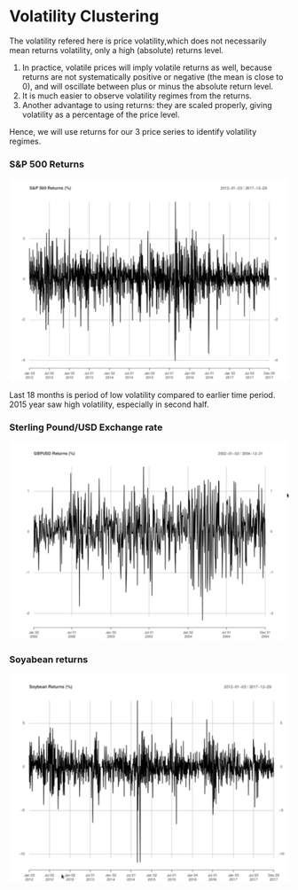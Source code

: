 <h1>Volatility Clustering</h1>

The volatility refered here is price volatility,which does not necessarily mean returns volatility, only a high (absolute) returns level.

<ol>
  <li>In practice, volatile prices will imply volatile returns as well, because returns are not systematically positive or negative (the mean is close to 0), and will oscillate between plus or minus the absolute return level.</li>
  <li>It is much easier to observe volatility regimes from the returns.</li>
  <li>Another advantage to using returns: they are scaled properly, giving volatility as a percentage of the price level.</li>
  </ol>

Hence, we will use returns for our 3 price series to identify volatility regimes.

<h3>S&P 500 Returns</h3>

<img src="../Images/S5_SP500_returns.png" alt="S&P 500 Returns"/>

Last 18 months is period of low volatility compared to earlier time period. 2015 year saw high volatility, especially in second half.

<h3>Sterling Pound/USD Exchange rate</h3>

<img src="../Images/S5_GBPUSD_returns.png" alt="Pound/USD Exchange rate Returns"/>

<h3>Soyabean returns</h3>

<img src="../Images/S5_Soyabean_returns.png" alt="Soyabean Returns"/>
